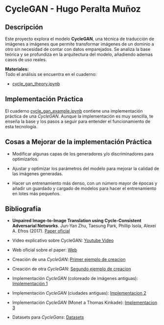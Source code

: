 # CycleGAN - Hugo Peralta Muñoz

## Descripción
Este proyecto explora el modelo **CycleGAN**, una técnica de traducción de imágenes a imágenes que permite transformar imágenes de un dominio a otro sin necesidad de contar con datos emparejados. Se analiza la base teórica y se profundiza en la arquitectura del modelo, añadiendo ademas casos de uso reales.

**Materiales:**  
  Todo el análisis se encuentra en el cuaderno:
  - [cycle_gan_theory.ipynb](cycle_gan_theory.ipynb)

## Implementación Práctica
El cuaderno [cycle_gan_example.ipynb](cycle_gan_example.ipynb) contiene una implementación práctica de una *CycleGAN*. Aunque la implementación es muy sencilla, te enseña la base y los pasos a seguir para entender el funcionamiento de esta tecnología.

## Cosas a Mejorar de la implementación Práctica
- Modificar algunas capas de los generadores y/o discriminadores para optimizarlos.

- Ajustar y optimizar los parámetros del modelo para mejorar la calidad de las imágenes generadas.

- Hacer un entrenamiento más denso, con un número mayor de épocas y añadir un guardado y cargado de modelos para hacer el entrenamiento en lotes más pequeños. 


## Bibliografía
- **Unpaired Image-to-Image Translation using Cycle-Consistent Adversarial Networks**. Jun-Yan Zhu, Taesung Park, Phillip Isola, Alexei A. Efros (2017). [Paper oficial](https://arxiv.org/abs/1703.10593)

- Video explicativo sobre CycleGAN: [Youtube Video](https://www.youtube.com/watch?v=D4C1dB9UheQ)

- Web oficial sobre el paper: [Web](https://junyanz.github.io/CycleGAN/)

- Creación de una *CycleGAN*: [Primer ejemplo de creacion](https://hardikbansal.github.io/CycleGANBlog/)

- Creación de otra *CycleGAN*: [Segundo ejemplo de creacion](https://www.geeksforgeeks.org/cycle-generative-adversarial-network-cyclegan-2/)

- Implementación *CycleGAN* (coloreado de imágenes antiguas): [Implementación 1](https://x.com/quasimondo/status/867023499214413830)

- Implementación *CycleGAN* (ciudades antiguas): [Implementacion 2](https://jack-clark.net/2017/06/05/import-ai-issue-45/)

- Implementación *CycleGAN* (Monet a Thomas Kinkade): [Implementacion 3](https://web.eecs.umich.edu/~fouhey//fun/monet/index.html)

- Datasets para *CycleGans*: [Datasets](https://www.kaggle.com/datasets/suyashdamle/cyclegan/data)
